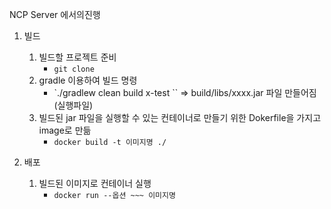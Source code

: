 NCP Server 에서의진행
1. 빌드
	1. 빌드할 프로젝트 준비
		- `git clone`
	2. gradle 이용하여 빌드 명령
		- `./gradlew clean build x-test `` 
		=> build/libs/xxxx.jar 파일 만들어짐(실행파일)
	3. 빌드된 jar 파일을 실행할 수 있는 컨테이너로 만들기 위한 Dokerfile을 가지고 image로 만듦
		- `docker build -t 이미지명 ./`

2. 배포
	1. 빌드된 이미지로 컨테이너 실행
		- `docker run --옵션 ~~~ 이미지명`
